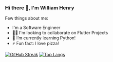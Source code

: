 ### Hi there 👋, I'm William Henry

Few things about me:

- I'm a Software Engineer
- 👯‍♀️ I'm looking to collaborate on Flutter Projects
- 🌱 I’m currently learning Python!
- ⚡ Fun fact: I love pizza!

[![GitHub Streak](http://github-readme-streak-stats.herokuapp.com?user=SunbakedCoast&theme=dark&border_radius=10)](https://git.io/streak-stats)
[![Top Langs](https://github-readme-stats.vercel.app/api/top-langs/?username=anuraghazra&layout=compact)](https://github.com/anuraghazra/github-readme-stats)
